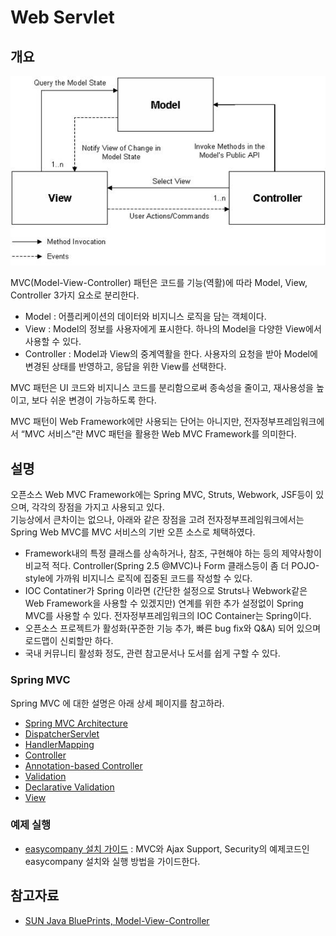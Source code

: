 # Web Servlet

## 개요
![](images/web-servlet.jpg)

MVC(Model-View-Controller) 패턴은 코드를 기능(역활)에 따라 Model, View, Controller 3가지 요소로 분리한다.
- Model : 어플리케이션의 데이터와 비지니스 로직을 담는 객체이다.
- View : Model의 정보를 사용자에게 표시한다. 하나의 Model을 다양한 View에서 사용할 수 있다.
- Controller : Model과 View의 중계역활을 한다. 사용자의 요청을 받아 Model에 변경된 상태를 반영하고, 응답을 위한 View를 선택한다.

MVC 패턴은 UI 코드와 비지니스 코드를 분리함으로써 종속성을 줄이고, 재사용성을 높이고, 보다 쉬운 변경이 가능하도록 한다.

MVC 패턴이 Web Framework에만 사용되는 단어는 아니지만, 전자정부프레임워크에서 “MVC 서비스”란 MVC 패턴을 활용한 Web MVC Framework를 의미한다.

## 설명
오픈소스 Web MVC Framework에는 Spring MVC, Struts, Webwork, JSF등이 있으며, 각각의 장점을 가지고 사용되고 있다.<br>
기능상에서 큰차이는 없으나, 아래와 같은 장점을 고려 전자정부프레임워크에서는 Spring Web MVC를 MVC 서비스의 기반 오픈 소스로 체택하였다.

- Framework내의 특정 클래스를 상속하거나, 참조, 구현해야 하는 등의 제약사항이 비교적 적다. Controller(Spring 2.5 @MVC)나 Form 클래스등이 좀 더 POJO-style에 가까워 비지니스 로직에 집중된 코드를 작성할 수 있다.
- IOC Contatiner가 Spring 이라면 (간단한 설정으로 Struts나 Webwork같은 Web Framework을 사용할 수 있겠지만) 연계를 위한 추가 설정없이 Spring MVC를 사용할 수 있다. 전자정부프레임워크의 IOC Container는 Spring이다.
- 오픈소스 프로젝트가 활성화(꾸준한 기능 추가, 빠른 bug fix와 Q&A) 되어 있으며 로드맵이 신뢰할만 하다.
- 국내 커뮤니티 활성화 정도, 관련 참고문서나 도서를 쉽게 구할 수 있다.

### Spring MVC
Spring MVC 에 대한 설명은 아래 상세 페이지를 참고하라.

- [Spring MVC Architecture](https://www.egovframe.go.kr/wiki/doku.php?id=egovframework:rte2:ptl:spring_mvc_architecture)
- [DispatcherServlet](https://www.egovframe.go.kr/wiki/doku.php?id=egovframework:rte2:ptl:dispatcherservlet)
- [HandlerMapping](https://www.egovframe.go.kr/wiki/doku.php?id=egovframework:rte2:ptl:handlermapping)
- [Controller](https://www.egovframe.go.kr/wiki/doku.php?id=egovframework:rte2:ptl:controller)
- [Annotation-based Controller](https://www.egovframe.go.kr/wiki/doku.php?id=egovframework:rte2:ptl:annotation-based_controller)
- [Validation](https://www.egovframe.go.kr/wiki/doku.php?id=egovframework:rte3.10:ptl:validation)
- [Declarative Validation](https://www.egovframe.go.kr/wiki/doku.php?id=egovframework:rte3.10:ptl:jsr303)
- [View](https://www.egovframe.go.kr/wiki/doku.php?id=egovframework:rte2:ptl:view)

### 예제 실행
- [easycompany 설치 가이드](https://www.egovframe.go.kr/wiki/doku.php?id=egovframework:rte3.10:ptl:easycompany) : MVC와 Ajax Support, Security의 예제코드인 easycompany 설치와 실행 방법을 가이드한다.

## 참고자료
- [SUN Java BluePrints, Model-View-Controller](http://java.sun.com/blueprints/patterns/MVC-detailed.html)